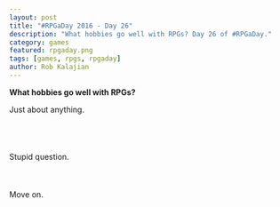 ```yaml
---
layout: post
title: "#RPGaDay 2016 - Day 26"
description: "What hobbies go well with RPGs? Day 26 of #RPGaDay."
category: games
featured: rpgaday.png
tags: [games, rpgs, rpgaday]
author: Rob Kalajian
---
```


**What hobbies go well with RPGs?**

Just about anything.  
<br/><br/><br/><br/>
Stupid question.<br/><br/><br/><br/>
Move on.<br/><br/><br/><br/><br/><br/><br/><br/><br/><br/><br/><br/><br/><br/><br/><br/>

